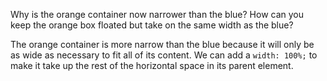 Why is the orange container now narrower than the blue? How can you keep the
orange box floated but take on the same width as the blue?

The orange container is more narrow than the blue because it will only be as
wide as necessary to fit all of its content. We can add a `width: 100%;` to
make it take up the rest of the horizontal space in its parent element.

